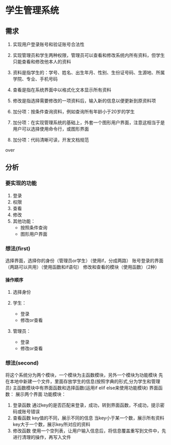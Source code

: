 # 学生管理系统

## 需求
1. 实现用户登录账号和验证账号合法性

2. 实现管理员和学生两种权限，管理员可以查看和修改系统内所有资料，但学生只能查看和修改他本人的资料

3. 资料是指学生的：学号、姓名、出生年月、性别、生份证号码、生源地、所属学院、专业、手机号码

4. 查看是指在系统界面中以格式化文本显示所有资料

5. 修改是指选择需要修改的一项资料后，输入新的信息以便更新到原资料项

6. 加分项：按条件查询资料，例如查询所有年龄小于20岁的学生

7. 加分项：在实现管理系统的基础上，外套一个图形用户界面，注意这相当于是用户可以选择使用命令行，或图形界面

8. 加分项：代码清晰可读，开发文档规范

over

## 分析

### 要实现的功能
1. 登录
2. 权限
3. 查看
4. 修改
5. 其他功能：
   - 按照条件查询
   - 图形用户界面

### 想法(first)
选择界面，选择你的身份（管理员or学生）（使用if，分成两路）
账号登录的界面（两路可以共用）（使用函数和if语句）
修改和查看的模块（使用函数）（2种）

#### 操作顺序
1. 选择身份

2. 学生：
    - 登录
    - 修改or查看

3. 管理员：
    - 登录
    - 修改or查看

### 想法(second)
将这个系统分为两个模块，一个模块为主函数模块，另外一个模块为功能模块
先在本地中新建一个文件，里面存放学生的信息(按照字典的形式,分为学生和管理员)
主函数模块中有界面函数和选择函数(运用if elif else来使用功能模块)
界面函数：
展示两个界面
功能模块：
1. 登录函数
通过key的是否匹配来登录，成功，转到界面函数，不成功，提示密码或账号错误
2. 查看函数
key值的不同，展示不同的信息
当key小于某一个数，展示所有资料
key大于一个数，展示key所对应的资料
3. 修改函数
使用一个空列表，让用户输入信息后，将信息覆盖重写到文件中，先进行清理的操作，再写入文件
